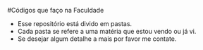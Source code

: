 #Códigos que faço na Faculdade

* Esse repositório está divido em pastas.
* Cada pasta se refere a uma matéria que estou vendo ou já vi.
* Se desejar algum detalhe a mais por favor me contate.
